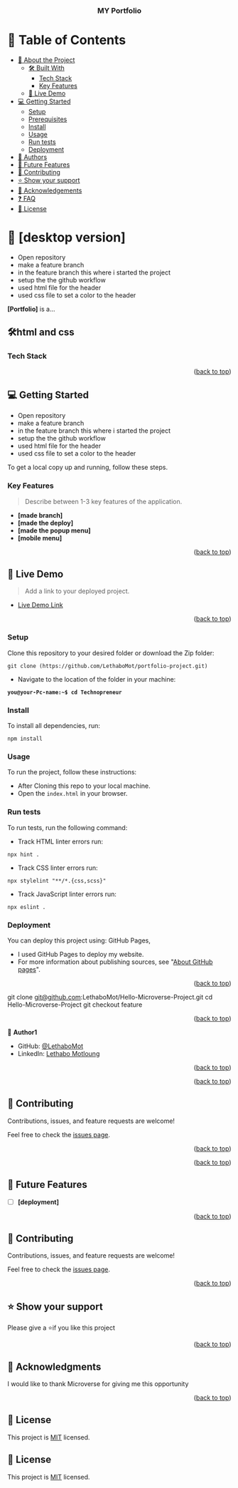 <a name="readme-top"></a>

<!--
HOW TO USE:
This is an example of how you may give instructions on setting up your project locally.

Modify this file to match your project and remove sections that don't apply.

REQUIRED SECTIONS:
- Table of Contents
- About the Project
  - Built With
  - Live Demo
- Getting Started
- Authors
- Future Features
- Contributing
- Show your support
- Acknowledgements
- License

After you're finished please remove all the comments and instructions!
-->

<div align="center">

  

  <h3><b>MY Portfolio</b></h3>

</div>

<!-- TABLE OF CONTENTS -->

# 📗 Table of Contents

- [📖 About the Project](#about-project)
  - [🛠 Built With](#built-with)
    - [Tech Stack](#tech-stack)
    - [Key Features](#key-features)
  - [🚀 Live Demo](#live-demo)
- [💻 Getting Started](#getting-started)
  - [Setup](#setup)
  - [Prerequisites](#prerequisites)
  - [Install](#install)
  - [Usage](#usage)
  - [Run tests](#run-tests)
  - [Deployment](#triangular_flag_on_post-deployment)
- [👥 Authors](#authors)
- [🔭 Future Features](#future-features)
- [🤝 Contributing](#contributing)
- [⭐️ Show your support](#support)
- [🙏 Acknowledgements](#acknowledgements)
- [❓ FAQ](#faq)
- [📝 License](#license)

<!-- PROJECT DESCRIPTION -->

# 📖 [desktop version] <a name="about-project"></a>

- Open  repository
- make a feature branch
- in the feature branch this where i started the project
- setup the the github workflow 
- used html file for the header
- used css file to set a color to the header 

**[Portfolio]** is a...

## 🛠html and css<a name="built-with"></a>

### Tech Stack <a name="tech-stack"></a>

<p align="right">(<a href="#readme-top">back to top</a>)</p>

<!-- GETTING STARTED -->

## 💻 Getting Started <a name="getting-started"></a>


- Open  repository
- make a feature branch
- in the feature branch this where i started the project
- setup the the github workflow 
- used html file for the header
- used css file to set a color to the header

To get a local copy up and running, follow these steps.

<!-- Features -->

### Key Features <a name="key-features"></a>

> Describe between 1-3 key features of the application.

- **[made branch]**
- **[made the deploy]**
- **[made the popup menu]**
- **[mobile menu]**
<p align="right">(<a href="#readme-top">back to top</a>)</p>

<!-- LIVE DEMO -->

## 🚀 Live Demo <a name="live-demo"></a>

> Add a link to your deployed project.

- [Live Demo Link](https://lethabomot.github.io/portfolio-project/)

<p align="right">(<a href="#readme-top">back to top</a>)</p>

### Setup

Clone this repository to your desired folder or download the Zip folder:

```
git clone (https://github.com/LethaboMot/portfolio-project.git)
```

- Navigate to the location of the folder in your machine:

**``you@your-Pc-name:~$ cd Technopreneur``**

### Install

To install all dependencies, run:

```
npm install
```

### Usage

To run the project, follow these instructions:

- After Cloning this repo to your local machine.
- Open the `index.html` in your browser.

### Run tests

To run tests, run the following command:

- Track HTML linter errors run:
```
npx hint .
```
- Track CSS linter errors run:
```
npx stylelint "**/*.{css,scss}"
```
- Track JavaScript linter errors run:
```
npx eslint .
```

### Deployment <a name="deployment"></a>

You can deploy this project using: GitHub Pages,
- I used GitHub Pages to deploy my website.
- For more information about publishing sources, see "[About GitHub pages](https://docs.github.com/en/pages/getting-started-with-github-pages/about-github-pages#publishing-sources-for-github-pages-sites)".

<p align="right">(<a href="#readme-top">back to top</a>)</p>


git clone git@github.com:LethaboMot/Hello-Microverse-Project.git
cd  Hello-Microverse-Project
git checkout  feature

<p align="right">(<a href="#readme-top">back to top</a>)</p>

<!-- AUTHORS -->

👤 **Author1**

- GitHub: [@LethaboMot](https://github.com/LethaboMot)
- LinkedIn: [Lethabo Motloung](https://linkedin.com/in/linkedinhandle)

<p align="right">(<a href="#readme-top">back to top</a>)</p>


<p align="right">(<a href="#readme-top">back to top</a>)</p>

<!-- CONTRIBUTING -->

## 🤝 Contributing <a name="contributing"></a>

Contributions, issues, and feature requests are welcome!

Feel free to check the [issues page](../../issues/).

<p align="right">(<a href="#readme-top">back to top</a>)</p>

<p align="right">(<a href="#readme-top">back to top</a>)</p>

## 🔭 Future Features <a name="future-features"></a>

- [ ] **[deployment]**

<p align="right">(<a href="#readme-top">back to top</a>)</p>

<!-- CONTRIBUTING -->

## 🤝 Contributing <a name="contributing"></a>

Contributions, issues, and feature requests are welcome!

Feel free to check the [issues page](../../issues/).

<p align="right">(<a href="#readme-top">back to top</a>)</p>

<!-- SUPPORT -->

## ⭐️ Show your support <a name="support"></a>


Please give a ⭐️if you like this project

<p align="right">(<a href="#readme-top">back to top</a>)</p>

<!-- ACKNOWLEDGEMENTS -->

## 🙏 Acknowledgments <a name="acknowledgements"></a>

I would like to thank Microverse for giving me this opportunity

<p align="right">(<a href="#readme-top">back to top</a>)</p>

<!-- LICENSE -->

## 📝 License <a name="license"></a>

This project is [MIT](./LICENSE) licensed.

<!-- LICENSE -->

## 📝 License <a name="license"></a>

This project is [MIT](./LICENSE) licensed.
